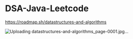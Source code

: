# DSA-Java-Leetcode

https://roadmap.sh/datastructures-and-algorithms

![Uploading datastructures-and-algorithms_page-0001.jpg…]()
